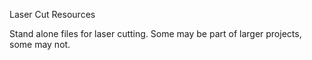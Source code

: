 Laser Cut Resources

Stand alone files for laser cutting. Some may be part of larger projects, some may not.
